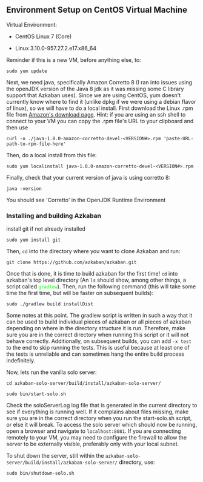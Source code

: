 ## Environment Setup on CentOS Virtual Machine

Virtual Environment: 

- CentOS Linux 7 (Core)

- Linux 3.10.0-957.27.2.e17.x86_64



Reminder if this is a new VM, before anything else, to:

`sudo yum update`



Next, we need java, specifically Amazon Corretto 8 (I ran into issues using the openJDK version of the Java 8 jdk as it was missing some C library support that Azkaban uses). Since we are using CentOS, yum doesn't currently know where to find it (unlike dpkg if we were using a debian flavor of linux), so we will have to do a local install. First download the Linux .rpm file from [Amazon's download page](https://docs.aws.amazon.com/corretto/latest/corretto-8-ug/downloads-list.html). Hint: if you are using an ssh shell to connect to your VM you can copy the .rpm file's URL to your clipboard and then use 

`curl -o ./java-1.8.0-amazon-corretto-devel-<VERSION#>.rpm 'paste-URL-path-to-rpm-file-here' `



Then, do a local install from this file:

`sudo yum localinstall java-1.8.0-amazon-corretto-devel-<VERSION#>.rpm`



Finally, check that your current version of java is using corretto 8:

`java -version`



You should see 'Corretto' in the OpenJDK Runtime Environment



### Installing and building Azkaban



install git if not already installed

`sudo yum install git`



Then, `cd` into the directory where you want to clone Azkaban and run:

`git clone https://github.com/azkaban/azkaban.git`



Once that is done, it is time to build azkaban for the first time! `cd` into azkaban's top level directory (An `ls` should show, among other things, a script called <span style="color:lime">`gradlew`</span>). Then, run the following command (this will take some time the first time, but will be faster on subsequent builds):

`sudo ./gradlew build installDist`



Some notes at this point. The gradlew script is written in such a way that it can be used to build individual pieces of azkaban or all pieces of azkaban depending on where in the directory structure it is run. Therefore, make sure you are in the correct directory when running this script or it will not behave correctly. Additionally, on subsequent builds, you can add `-x test` to the end to skip running the tests. This is useful because at least one of the tests is unreliable and can sometimes hang the entire build process indefinitely.


Now, lets run the vanilla solo server:

`cd azkaban-solo-server/build/install/azkaban-solo-server/`

`sudo bin/start-solo.sh`



Check the soloServerLog log file that is generated in the current directory to see if everything is running well. If it complains about files missing, make sure you are in the correct directory when you run the start-solo.sh script, or else it will break. To access the solo server which should now be running, open a browser and navigate to `localhost:8081`. If you are connecting remotely to your VM, you may need to configure the firewall to allow the server to be externally visible, preferably only with your local subnet.



To shut down the server, still within the `azkaban-solo-server/build/install/azkaban-solo-server/` directory, use:

`sudo bin/shutdown-solo.sh`



